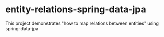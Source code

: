 # entity-relations-spring-data-jpa
This project demonstrates "how to map relations between entities" using spring-data-jpa

